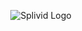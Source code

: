 <p align="center">
  <img src="https://raw.githubusercontent.com/splivid/.github/main/profile/splivid-white.svg" alt="Splivid Logo"/>
</p>
